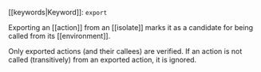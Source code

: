 [[keywords|Keyword]]: `export`

Exporting an [[action]] from an [[isolate]] marks it as a candidate for being called from its [[environment]].

Only exported actions (and their callees) are verified. If an action is not called (transitively) from an exported action, it is ignored.
